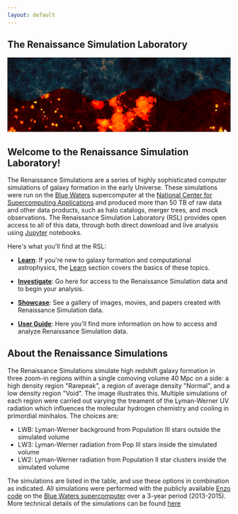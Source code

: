 ```yaml
---
layout: default
---
```


## The Renaissance Simulation Laboratory

![Renaissance Simulations](images/renaissance_sims.png)

## Welcome to the Renaissance Simulation Laboratory!

The Renaissance Simulations are a series of highly sophisticated computer
simulations of galaxy formation in the early Universe. These simulations
were run on the [Blue Waters](https://bluewaters.ncsa.illinois.edu/)
supercomputer at the [National Center for Supercomputing
Applications](http://www.ncsa.illinois.edu/) and produced more than 50 TB
of raw data and other data products, such as halo catalogs, merger trees,
and mock observations. The Renaissance Simulation Laboratory (RSL) provides
open access to all of this data, through both direct download and live
analysis using [Jupyter](http://jupyter.org/) notebooks.

Here's what you'll find at the RSL:

 - [**Learn**](learn.html): If you're new to galaxy formation and
   computational astrophysics, the [Learn](learn.html) section
   covers the basics of these topics.

 - [**Investigate**](investigate.html): Go here for access to the Renaissance
   Simulation data and to begin your analysis.

 - [**Showcase**](showcase.html): See a gallery of images, movies, and papers
   created with Renaissance Simulation data.

 - [**User Guide**](user_guide.html): Here you'll find more information
   on how to access and analyze Renaissance Simulation data.

## About the Renaissance Simulations
The Renaissance Simulations simulate high redshift galaxy formation in three zoom-in regions 
within a single comoving volume 40 Mpc on a side: a high density region "Rarepeak", 
a region of average density "Normal", and a low density region "Void". The image illustrates this. 
Multiple simulations of each region were carried out varying the treament of the Lyman-Werner 
UV radiation which influences the molecular hydrogen chemistry and cooling in primordial minihalos. 
The choices are:
- LWB: Lyman-Werner background from Population III stars outside the simulated volume
- LW3: Lyman-Werner radiation from Pop III stars inside the simulated volume
- LW2: Lyman-Werner radiation from Population II star clusters inside the simulated volume

The simulations are listed in the table, and use these options in combination as indicated.
All simulations were performed with the publicly available [Enzo code](http://enzo-project.org) on
the [Blue Waters supercomputer](https://bluewaters.ncsa.illinois.edu/blue-waters-overview) over a 3-year period (2013-2015). 
More technical details of the simulations can be found [here](sim_details.html)

